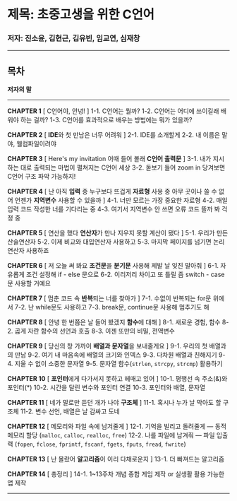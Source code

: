 # 제목: 초중고생을 위한 C언어
### 저자: 진소윤, 김현근, 김유빈, 임교연, 심재창
---
## 목차

**저자의 말**

---

**CHAPTER 1** \[ C언어야, 안녕! ]
1-1. C언어는 뭘까?
1-2. C언어는 어디에 쓰이길래 배워야 하는 걸까?
1-3. C언어를 효과적으로 배우는 방법에는 뭐가 있을까?

**CHAPTER 2** \[ **IDE**와 첫 만남은 너무 어려워 ]
2-1. IDE를 소개할게
2-2. 내 이름은 말야, 웰컴파일이려야

**CHAPTER 3** \[ Here's my invitation 어때 들어 볼래 **C언어 출력문** ]
3-1. 내가 지시하는 대로 출력되는 마법이 펼쳐지는 C언어 세상
3-2. 돋보기 들어 zoom in 당겨보면 C언어 구조 파악 가능하지!

**CHAPTER 4** \[ 난 아직 **입력** 중 누구보다 뜨겁게 **자료형** 사용 중 아무 곳이나 쓸 수 없어 언젠가 **지역변수** 사용할 수 있을까 ]
4-1. 너만 모르는 가장 중요한 자료형
4-2. 매일 입력 코드 작성한 너를 기다리는 중
4-3. 여기서 지역변수 안 쓰면 오류 코드 뜰까 봐 걱정 중

**CHAPTER 5** \[ 연산을 했다 **연산자**가 만나 지우지 못할 계산이 됐다 ]
5-1. 우리가 만든 산술연산자
5-2. 이제 비교와 대입연산자 사용하고
5-3. 마지막 페이지를 넘기면 논리연산자 사용하죠

**CHAPTER 6** \[ 저 오늘 써 봐요 **조건문**을 **분기문** 사용해 제발 날 잊진 말아줘 ]
6-1. 자유롭게 조건 설정해 if - else 문으로
6-2. 이리저리 차이고 또 틀릴 즘 switch - case문 사용할 거예요

**CHAPTER 7** \[ 멈춘 코드 속 **반복**되는 너를 찾아가 ]
7-1. 수없이 반복되는 for문 위에서
7-2. 난 while문도 사용하고
7-3. break문, continue문 사용해 멈추기도 해

**CHAPTER 8** \[ 안녕 한 번쯤은 날 들어 봤겠지 **함수**에 대해 ]
8-1. 새로운 경험, 함수
8-2. 곱게 자란 함수의 선언과 호출
8-3. 이젠 또만의 비밀, 전역변수

**CHAPTER 9** \[ 당신의 창 가까이 **배열과 문자열**을 보내줄게요 ]
9-1. 우리의 첫 배열과의 만남
9-2. 여기 내 마음속에 배열의 크기와 인덱스
9-3. 다차원 배열과 친해지기
9-4. 지울 수 없이 소중한 문자열
9-5. 문자열 함수(`strlen`, `strcpy`, `strcmp`) 활용하기

**CHAPTER 10** \[ **포인터**에게 다가서지 못하고 헤매고 있어 ]
10-1. 평행선 속 주소(&)와 포인터(\*)
10-2. 시간을 달린 변수와 포인터 연결
10-3. 포인터와 배열, 문자열

**CHAPTER 11** \[ 네가 말로만 듣던 개가 나야 **구조체** ]
11-1. 혹시나 누가 날 막아도 할 구조체
11-2. 변수 선언, 배열은 날 감싸고 도네

**CHAPTER 12** \[ 메모리와 파일 속에 남겨줄게 ]
12-1. 기억을 빌리고 돌려줄게 — 동적 메모리 할당 (`malloc`, `calloc`, `realloc`, `free`)
12-2. 나를 파일에 남겨줘 — 파일 입출력 (`fopen`, `fclose`, `fprintf`, `fscanf`, `fgets`, `fputs`, `fread`, `fwrite`)

**CHAPTER 13** \[ 난 몰랐어 **알고리즘**이 이리 다채로운지 ]
13-1. 더 빠져드는 알고리즘

**CHAPTER 14** \[ 총정리 ]
14-1. 1\~13주차 개념 종합 게임 제작 or 실생활 활용 가능한 앱 제작

---
